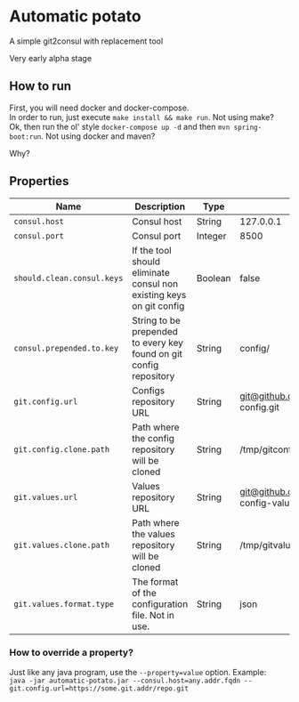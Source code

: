 # Automatic potato
A simple git2consul with replacement tool

Very early alpha stage

## How to run
First, you will need docker and docker-compose.  
In order to run, just execute `make install && make run`. Not using make?  
Ok, then run the ol' style `docker-compose up -d` and then `mvn spring-boot:run`. Not using docker and maven?  

Why?  

## Properties
| Name                       | Description                                                         | Type    | Default                                              |
|----------------------------|---------------------------------------------------------------------|---------|------------------------------------------------------|
| `consul.host`              | Consul host                                                         | String  | 127.0.0.1                                            |
| `consul.port`              | Consul port                                                         | Integer | 8500                                                 |
| `should.clean.consul.keys` | If the tool should eliminate consul non existing keys on git config | Boolean | false                                                |
| `consul.prepended.to.key`  | String to be prepended to every key found on git config repository  | String  | config/                                              |
| `git.config.url`           | Configs repository URL                                              | String  | git@github.com:williamokano/consul-config.git        |
| `git.config.clone.path`    | Path where the config repository will be cloned                     | String  | /tmp/gitconfig                                       |
| `git.values.url`           | Values repository URL                                               | String  | git@github.com:williamokano/consul-config-values.git |
| `git.values.clone.path`    | Path where the values repository will be cloned                     | String  | /tmp/gitvalues                                       |
| `git.values.format.type`   | The format of the configuration file. Not in use.                   | String  | json                                                 |

### How to override a property?
Just like any java program, use the `--property=value` option. Example:  
`java -jar automatic-potato.jar --consul.host=any.addr.fqdn --git.config.url=https://some.git.addr/repo.git`  